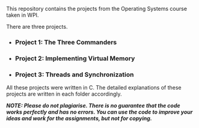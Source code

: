 ﻿This repository contains the projects from the Operating Systems course taken in WPI.

There are three projects.

 - ### Project 1: The Three Commanders
 - ### Project 2: Implementing Virtual Memory
 - ### Project 3: Threads and Synchronization

All these projects were written in C.
The detailed explanations of these projects are written in each folder accordingly.

***NOTE: Please do not plagiarise. There is no guarantee that the code works perfectly and has no errors. You can use the code to improve  your ideas and work for the assignments, but not for copying.*** 

